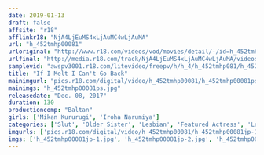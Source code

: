 ```yaml
---
date: 2019-01-13
draft: false
affsite: "r18"
afflinkr18: "NjA4LjEuMS4xLjAuMC4wLjAuMA"
url: "h_452tmhp00081"
urloriginal: "http://www.r18.com/videos/vod/movies/detail/-/id=h_452tmhp00081"
urlfinal: "http://media.r18.com/track/NjA4LjEuMS4xLjAuMC4wLjAuMA/videos/vod/movies/detail/-/id=h_452tmhp00081"
samplevid: "awspv3001.r18.com/litevideo/freepv/h/h_4/h_452tmhp081/h_452tmhp081_dmb_w.mp4"
title: "If I Melt I Can't Go Back"
mainimgurl: "pics.r18.com/digital/video/h_452tmhp00081/h_452tmhp00081ps.jpg"
mainimgs: "h_452tmhp00081ps.jpg"
releasedate: "Dec. 08, 2017"
duration: 130
productioncomp: "Baltan"
girls: ['Mikan Kururugi', 'Iroha Narumiya']
categories: ['Slut', 'Older Sister', 'Lesbian', 'Featured Actress', 'Lesbian Kissing', 'Hi-Def']
imgurls: ['pics.r18.com/digital/video/h_452tmhp00081/h_452tmhp00081jp-1.jpg', 'pics.r18.com/digital/video/h_452tmhp00081/h_452tmhp00081jp-2.jpg', 'pics.r18.com/digital/video/h_452tmhp00081/h_452tmhp00081jp-3.jpg', 'pics.r18.com/digital/video/h_452tmhp00081/h_452tmhp00081jp-4.jpg', 'pics.r18.com/digital/video/h_452tmhp00081/h_452tmhp00081jp-5.jpg', 'pics.r18.com/digital/video/h_452tmhp00081/h_452tmhp00081jp-6.jpg', 'pics.r18.com/digital/video/h_452tmhp00081/h_452tmhp00081jp-7.jpg', 'pics.r18.com/digital/video/h_452tmhp00081/h_452tmhp00081jp-8.jpg', 'pics.r18.com/digital/video/h_452tmhp00081/h_452tmhp00081jp-9.jpg', 'pics.r18.com/digital/video/h_452tmhp00081/h_452tmhp00081jp-10.jpg', 'pics.r18.com/digital/video/h_452tmhp00081/h_452tmhp00081jp-11.jpg', 'pics.r18.com/digital/video/h_452tmhp00081/h_452tmhp00081jp-12.jpg', 'pics.r18.com/digital/video/h_452tmhp00081/h_452tmhp00081jp-13.jpg', 'pics.r18.com/digital/video/h_452tmhp00081/h_452tmhp00081jp-14.jpg', 'pics.r18.com/digital/video/h_452tmhp00081/h_452tmhp00081jp-15.jpg', 'pics.r18.com/digital/video/h_452tmhp00081/h_452tmhp00081jp-16.jpg', 'pics.r18.com/digital/video/h_452tmhp00081/h_452tmhp00081jp-17.jpg', 'pics.r18.com/digital/video/h_452tmhp00081/h_452tmhp00081jp-18.jpg', 'pics.r18.com/digital/video/h_452tmhp00081/h_452tmhp00081jp-19.jpg', 'pics.r18.com/digital/video/h_452tmhp00081/h_452tmhp00081jp-20.jpg']
imgs: ['h_452tmhp00081jp-1.jpg', 'h_452tmhp00081jp-2.jpg', 'h_452tmhp00081jp-3.jpg', 'h_452tmhp00081jp-4.jpg', 'h_452tmhp00081jp-5.jpg', 'h_452tmhp00081jp-6.jpg', 'h_452tmhp00081jp-7.jpg', 'h_452tmhp00081jp-8.jpg', 'h_452tmhp00081jp-9.jpg', 'h_452tmhp00081jp-10.jpg', 'h_452tmhp00081jp-11.jpg', 'h_452tmhp00081jp-12.jpg', 'h_452tmhp00081jp-13.jpg', 'h_452tmhp00081jp-14.jpg', 'h_452tmhp00081jp-15.jpg', 'h_452tmhp00081jp-16.jpg', 'h_452tmhp00081jp-17.jpg', 'h_452tmhp00081jp-18.jpg', 'h_452tmhp00081jp-19.jpg', 'h_452tmhp00081jp-20.jpg']
---
```

